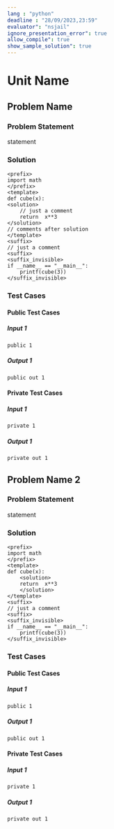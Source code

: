 ```yaml
---
lang : "python"
deadline : "28/09/2023,23:59"
evaluator": "nsjail"
ignore_presentation_error": true
allow_compile": true
show_sample_solution": true
---
```


# Unit Name

## Problem Name

### Problem Statement

statement

### Solution

```lang
<prefix>
import math
</prefix>
<template>
def cube(x):
<solution>
    // just a comment
    return  x**3
</solution>
// comments after solution
</template>
<suffix>
// just a comment
<suffix>
<suffix_invisible>
if __name__ == "__main__":
    printf(cube(3))
</suffix_invisible>
```

### Test Cases

#### Public Test Cases

##### Input 1
```
public 1
```
##### Output 1
```
public out 1
```

#### Private Test Cases

##### Input 1
```
private 1
```
##### Output 1
```
private out 1
```

## Problem Name 2

### Problem Statement

statement

### Solution

```lang
<prefix>
import math
</prefix>
<template>
def cube(x):
    <solution>
    return  x**3
    </solution>
</template>
<suffix>
// just a comment
<suffix>
<suffix_invisible>
if __name__ == "__main__":
    printf(cube(3))
</suffix_invisible>
```

### Test Cases

#### Public Test Cases

##### Input 1
```
public 1
```
##### Output 1
```
public out 1
```

#### Private Test Cases

##### Input 1
```
private 1
```
##### Output 1
```
private out 1
```



